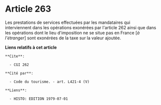 # Article 263

Les prestations de services effectuées par les mandataires qui interviennent dans les opérations exonérées par l'article 262
ainsi que dans les opérations dont le lieu d'imposition ne se situe pas en France [*à l'étranger*] sont exonérées de la taxe
sur la valeur ajoutée.

**Liens relatifs à cet article**

	**Cite**:

	  - CGI 262

	**Cité par**:

	  - Code du tourisme. - art. L421-4 (V)

	**Liens**:

	  - HISTO: EDITION 1979-07-01
